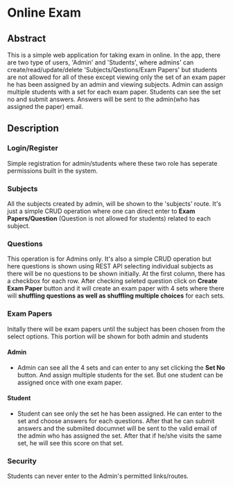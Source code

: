 # Online Exam

## Abstract

This is a simple web application for taking exam in online. In the app, there are two type of users, 'Admin' and 'Students', where admins' can create/read/update/delete 'Subjects/Qestions/Exam Papers' but students are not allowed for all of these except viewing only the set of an exam paper he has been assigned by an admin and viewing subjects. Admin can assign multiple students with a set for each exam paper. Students can see the set no and submit answers. Answers will be sent to the admin(who has assigned the paper) email.


## Description

### Login/Register

Simple registration for admin/students where these two role has seperate permissions built in the system. 

### Subjects

All the subjects created by admin, will be shown to the 'subjects' route. It's just a simple CRUD operation where one can direct enter to **Exam Papers/Question** (Question is not allowed for students) related to each subject.

### Questions

This operation is for Admins only. It's also a simple CRUD operation but here questions is shown using REST API selecting individual subjects as there will be no questions to be shown initially. At the first column, there has a checkbox for each row. After checking seleted question click on **Create Exam Paper** button and it will create an exam paper with 4 sets where there will **shuffling questions as well as shuffling multiple choices** for each sets.

### Exam Papers

Initally there will be exam papers until the subject has been chosen from the select options. This portion will be shown for both admin and students

#### Admin
- Admin can see all the 4 sets and can enter to any set clicking the **Set No** button. And assign multiple students for the set. But one student can be assigned once with one exam paper.

#### Student
- Student can see only the set he has been assigned. He can enter to the set and choose answers for each questions. After that he can submit answers and the submiited documnet  will be sent to the valid email of the admin who has assigned the set. After that if he/she visits the same set, he will see this score on that set.


### Security

Students can never enter to the Admin's permitted links/routes. 


